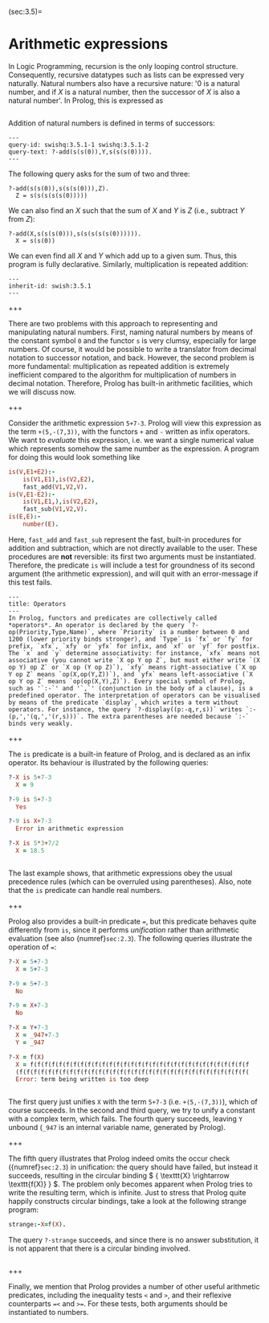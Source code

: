 <!--H3: Section 3.5-->
(sec:3.5)=
# Arithmetic expressions #

In Logic Programming, recursion is the only looping control structure. Consequently, recursive datatypes such as lists can be expressed very naturally. Natural numbers also have a recursive nature: '0 is a natural number, and if *X* is a natural number, then the successor of *X* is also a natural number'. In Prolog, this is expressed as
```{swish} swish:3.5.0
```
Addition of natural numbers is defined in terms of successors:
```{swish} swish:3.5.1
---
query-id: swishq:3.5.1-1 swishq:3.5.1-2
query-text: ?-add(s(s(0)),Y,s(s(s(0)))).
---
```
The following query asks for the sum of two and three:
``` {swish-query} swishq:3.5.1-1
?-add(s(s(0)),s(s(s(0))),Z).
  Z = s(s(s(s(s(0)))))
```
We can also find an *X* such that the sum of *X* and *Y* is *Z* (i.e., subtract *Y* from *Z*):
``` {swish-query} swishq:3.5.1-2
?-add(X,s(s(s(0))),s(s(s(s(s(0)))))).
  X = s(s(0))
```
We can even find all *X* and *Y* which add up to a given sum. Thus, this program is fully declarative. Similarly, multiplication is repeated addition:
```{swish} swish:3.5.2
---
inherit-id: swish:3.5.1
---
```

+++

There are two problems with this approach to representing and manipulating natural numbers. First, naming natural numbers by means of the constant symbol `0` and the functor `s` is very clumsy, especially for large numbers. Of course, it would be possible to write a translator from decimal notation to successor notation, and back. However, the second problem is more fundamental: multiplication as repeated addition is extremely inefficient compared to the algorithm for multiplication of numbers in decimal notation. Therefore, Prolog has built-in arithmetic facilities, which we will discuss now.

+++

Consider the arithmetic expression `5+7-3`. Prolog will view this expression as the term `+(5,-(7,3))`, with the functors `+` and `-` written as infix operators. We want to *evaluate* this expression, i.e. we want a single numerical value which represents somehow the same number as the expression. A program for doing this would look something like
```Prolog
is(V,E1+E2):-
    is(V1,E1),is(V2,E2),
    fast_add(V1,V2,V).
is(V,E1-E2):-
    is(V1,E1,),is(V2,E2),
    fast_sub(V1,V2,V).
is(E,E):-
    number(E).
```
Here, `fast_add` and `fast_sub` represent the fast, built-in procedures for addition and subtraction, which are not directly available to the user. These procedures are **not** reversible: its first two arguments must be instantiated. Therefore, the predicate `is` will include a test for groundness of its second argument (the arithmetic expression), and will quit with an error-message if this test fails.

```{infobox}
---
title: Operators
---
In Prolog, functors and predicates are collectively called *operators*. An operator is declared by the query `?-op(Priority,Type,Name)`, where `Priority` is a number between 0 and 1200 (lower priority binds stronger), and `Type` is `fx` or `fy` for prefix, `xfx`, `xfy` or `yfx` for infix, and `xf` or `yf` for postfix. The `x` and `y` determine associativity: for instance, `xfx` means not associative (you cannot write `X op Y op Z`, but must either write `(X op Y) op Z` or `X op (Y op Z)`), `xfy` means right-associative (`X op Y op Z` means `op(X,op(Y,Z))`), and `yfx` means left-associative (`X op Y op Z` means `op(op(X,Y),Z)`). Every special symbol of Prolog, such as '`:-`' and '`,`' (conjunction in the body of a clause), is a predefined operator. The interpretation of operators can be visualised by means of the predicate `display`, which writes a term without operators. For instance, the query `?-display((p:-q,r,s))` writes `:-(p,','(q,','(r,s)))`. The extra parentheses are needed because `:-` binds very weakly.
```

+++

The `is` predicate is a built-in feature of Prolog, and is declared as an infix operator. Its behaviour is illustrated by the following queries:
```Prolog
?-X is 5+7-3
  X = 9

?-9 is 5+7-3
  Yes

?-9 is X+7-3
  Error in arithmetic expression

?-X is 5*3+7/2
  X = 18.5
```
```{swish} swish:3.5.4
```
The last example shows, that arithmetic expressions obey the usual precedence rules (which can be overruled using parentheses). Also, note that the `is` predicate can handle real numbers.

+++

<!--section 2.3-->
Prolog also provides a built-in predicate `=`, but this predicate behaves quite differently from `is`, since it performs *unification* rather than arithmetic evaluation (see also {numref}`sec:2.3`). The following queries illustrate the operation of `=`:
```Prolog
?-X = 5+7-3
  X = 5+7-3

?-9 = 5+7-3
  No

?-9 = X+7-3
  No

?-X = Y+7-3
  X = _947+7-3
  Y = _947

?-X = f(X)
  X = f(f(f(f(f(f(f(f(f(f(f(f(f(f(f(f(f(f(f(f(f(f(f(f(f(f(f(f(f(f(f
  (f(f(f(f(f(f(f(f(f(f(f(f(f(f(f(f(f(f(f(f(f(f(f(f(f(f(f(f(f(f(f(f(
  Error: term being written is too deep
```
```{swish} swish:3.5.5
```
The first query just unifies `X` with the term `5+7-3` (i.e. `+(5,-(7,3))`), which of course succeeds. In the second and third query, we try to unify a constant with a complex term, which fails. The fourth query succeeds, leaving `Y` unbound (`_947` is an internal variable name, generated by Prolog).

+++

<!--section 2.3-->
The fifth query illustrates that Prolog indeed omits the occur check ({numref}`sec:2.3`) in unification: the query should have failed, but instead it succeeds, resulting in the circular binding $ \{ \texttt{X} \rightarrow \texttt{f(X)} \} $. The problem only becomes apparent when Prolog tries to write the resulting term, which is infinite. Just to stress that Prolog quite happily constructs circular bindings, take a look at the following strange program:
```Prolog
strange:-X=f(X).
```
The query `?-strange` succeeds, and since there is no answer substitution, it is not apparent that there is a circular binding involved.

```{exercise} ex:3.9
```

+++

Finally, we mention that Prolog provides a number of other useful arithmetic predicates, including the inequality tests `<` and `>`, and their reflexive counterparts `=<` and `>=`. For these tests, both arguments should be instantiated to numbers.
